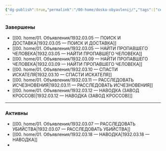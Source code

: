 ```yaml
---
{"dg-publish":true,"permalink":"/00-home/doska-obyavlenij/","tags":["сюжет","хаб"]}
---
```


### Завершены
- [[00. home/01. Объявления/1932.03.05 — ПОИСК И ДОСТАВКА\|1932.03.05 — ПОИСК И ДОСТАВКА]]
- [[00. home/01. Объявления/1932.03.05 — НАЙТИ ПРОПАВШЕГО ЧЕЛОВЕКА\|1932.03.05 — НАЙТИ ПРОПАВШЕГО ЧЕЛОВЕКА]]
- [[00. home/01. Объявления/1932.03.09 — НАЙТИ ПРОПАВШЕГО ЧЕЛОВЕКА\|1932.03.09 — НАЙТИ ПРОПАВШЕГО ЧЕЛОВЕКА]]
- [[00. home/01. Объявления/1932.03.10 — СПАСТИ ИСКАТЕЛЯ\|1932.03.10 — СПАСТИ ИСКАТЕЛЯ]]
- [[00. home/01. Объявления/1932.03.11 — РАССЛЕДОВАТЬ ИСЧЕЗНОВЕНИЯ\|1932.03.11 — РАССЛЕДОВАТЬ ИСЧЕЗНОВЕНИЯ]]
- [[00. home/01. Объявления/1932.03.12 — НАВОДКА (ЗАВОД КРОССОВ)\|1932.03.12 — НАВОДКА (ЗАВОД КРОССОВ)]]
---
### Активны
- [[00. home/01. Объявления/1932.03.07 — РАССЛЕДОВАТЬ УБИЙСТВА\|1932.03.07 — РАССЛЕДОВАТЬ УБИЙСТВА]]
- [[00. home/01. Объявления/1932.03.18 — НАВОДКА\|1932.03.18 — НАВОДКА]]
- 
